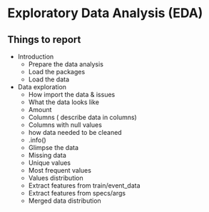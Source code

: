 # Exploratory Data Analysis (EDA)

## Things to report

* Introduction
  * Prepare the data analysis
  * Load the packages
  * Load the data
* Data exploration
    * How import the data & issues
    * What the data looks like
    * Amount
    * Columns ( describe data in columns)
    * Columns with null values
    * how data needed to be cleaned
    * .info()
  * Glimpse the data
  * Missing data
  * Unique values
  * Most frequent values
  * Values distribution
  * Extract features from train/event_data
  * Extract features from specs/args
  * Merged data distribution


